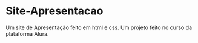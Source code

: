 # Site-Apresentacao
 Um site de Apresentação feito em html e css. Um projeto feito no curso da plataforma Alura.
